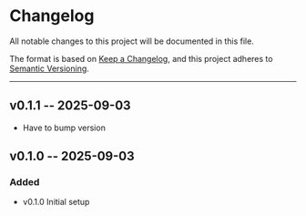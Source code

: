 # Changelog

All notable changes to this project will be documented in this file.

The format is based on [Keep a Changelog](https://keepachangelog.com/en/1.1.0/),
and this project adheres to [Semantic Versioning](https://semver.org/spec/v2.0.0.html).

---
## v0.1.1 -- 2025-09-03

- Have to bump version

## v0.1.0 -- 2025-09-03

### Added
- v0.1.0 Initial setup
